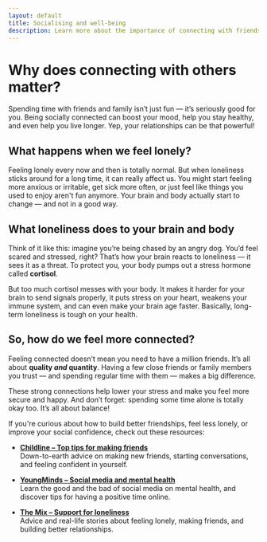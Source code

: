 ```yaml
---
layout: default
title: Socialising and well-being
description: Learn more about the importance of connecting with friends, loved ones (and even pets!)
---
```


# Why does connecting with others matter?

Spending time with friends and family isn’t just fun — it’s seriously good for you. Being socially connected can boost your mood, help you stay healthy, and even help you live longer. Yep, your relationships can be that powerful!

## What happens when we feel lonely?

Feeling lonely every now and then is totally normal. But when loneliness sticks around for a long time, it can really affect us. You might start feeling more anxious or irritable, get sick more often, or just feel like things you used to enjoy aren't fun anymore. Your brain and body actually start to change — and not in a good way.

## What loneliness does to your brain and body

Think of it like this: imagine you’re being chased by an angry dog. You’d feel scared and stressed, right? That’s how your brain reacts to loneliness — it sees it as a threat. To protect you, your body pumps out a stress hormone called **cortisol**.

But too much cortisol messes with your body. It makes it harder for your brain to send signals properly, it puts stress on your heart, weakens your immune system, and can even make your brain age faster. Basically, long-term loneliness is tough on your health.

## So, how do we feel more connected?

Feeling connected doesn’t mean you need to have a million friends. It’s all about **quality _and_ quantity**. Having a few close friends or family members you trust — and spending regular time with them — makes a big difference.

These strong connections help lower your stress and make you feel more secure and happy. And don’t forget: spending some time alone is totally okay too. It’s all about balance!

If you're curious about how to build better friendships, feel less lonely, or improve your social confidence, check out these resources:

- **[Childline – Top tips for making friends](https://www.childline.org.uk/info-advice/friends-relationships-sex/friends/top-tips-making-friends/)**  
  Down-to-earth advice on making new friends, starting conversations, and feeling confident in yourself.

- **[YoungMinds – Social media and mental health](https://www.youngminds.org.uk/young-person/coping-with-life/social-media-and-mental-health/)**  
  Learn the good and the bad of social media on mental health, and discover tips for having a positive time online.

- **[The Mix – Support for loneliness](https://www.themix.org.uk/loneliness-support)**  
  Advice and real-life stories about feeling lonely, making friends, and building better relationships.

